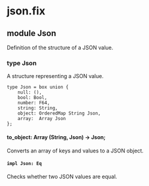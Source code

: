 # json.fix

## module Json

Definition of the structure of a JSON value.

### type Json

A structure representing a JSON value.

```
type Json = box union {
    null: (),
    bool: Bool,
    number: F64,
    string: String,
    object: OrderedMap String Json,
    array:  Array Json
};
```
#### to_object: Array (String, Json) -> Json;

Converts an array of keys and values to a JSON object.

#### `impl Json: Eq`

Checks whether two JSON values are equal.

